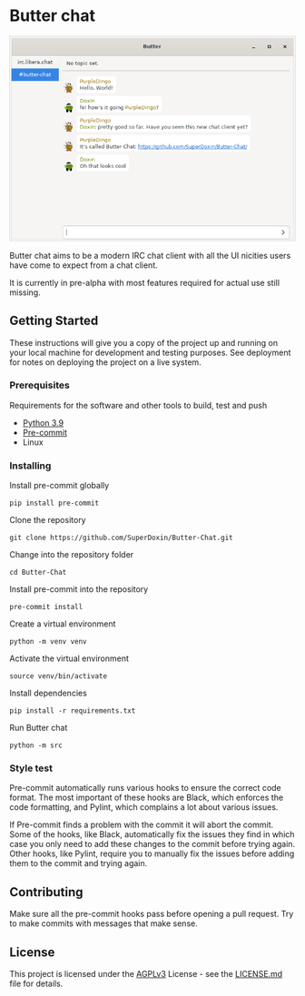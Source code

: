 # Butter chat

![A screenshot of butter chat](screenshot.png)

Butter chat aims to be a modern IRC chat client with all the UI nicities
users have come to expect from a chat client.

It is currently in pre-alpha with most features required for actual use still
missing.

## Getting Started

These instructions will give you a copy of the project up and running on
your local machine for development and testing purposes. See deployment
for notes on deploying the project on a live system.

### Prerequisites

Requirements for the software and other tools to build, test and push
- [Python 3.9](https://www.python.org/)
- [Pre-commit](https://pre-commit.com/)
- Linux

### Installing

Install pre-commit globally

    pip install pre-commit

Clone the repository

    git clone https://github.com/SuperDoxin/Butter-Chat.git

Change into the repository folder

    cd Butter-Chat

Install pre-commit into the repository

    pre-commit install

Create a virtual environment

    python -m venv venv

Activate the virtual environment

    source venv/bin/activate

Install dependencies

    pip install -r requirements.txt

Run Butter chat

    python -m src

### Style test

Pre-commit automatically runs various hooks to ensure the correct code format.
The most important of these hooks are Black, which enforces the code formatting,
and Pylint, which complains a lot about various issues.

If Pre-commit finds a problem with the commit it will abort the commit. Some of
the hooks, like Black,  automatically fix the issues they find in which case you
only need to add these changes to the commit before trying again. Other hooks,
like Pylint, require you to manually fix the issues before adding them to the
commit and trying again.

## Contributing

Make sure all the pre-commit hooks pass before opening a pull request. Try
to make commits with messages that make sense.

## License

This project is licensed under the [AGPLv3](LICENSE.md) License - see the
[LICENSE.md](LICENSE.md) file for details.
